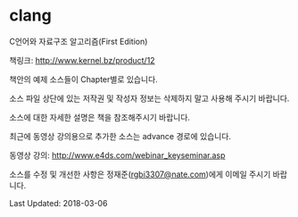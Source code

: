 # clang
C언어와 자료구조 알고리즘(First Edition)

책링크:
http://www.kernel.bz/product/12

책안의 예제 소스들이 Chapter별로 있습니다.

소스 파일 상단에 있는 저작권 및 작성자 정보는 삭제하지 말고 사용해 주시기 바랍니다.

소스에 대한 자세한 설명은 책을 참조해주시기 바랍니다.

최근에 동영상 강의용으로 추가한 소스는 advance 경로에 있습니다.

동영상 강의:
http://www.e4ds.com/webinar_keyseminar.asp

소스를 수정 및 개선한 사항은 정재준(rgbi3307@nate.com)에게 이메일 주시기 바랍니다.

Last Updated: 2018-03-06
